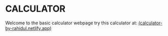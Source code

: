 # CALCULATOR
Welcome to the basic calculator webpage 
try this calculator at: [(calculator-by-rahidul.netlify.app)](https://calculator-by-rahidul.netlify.app/)
